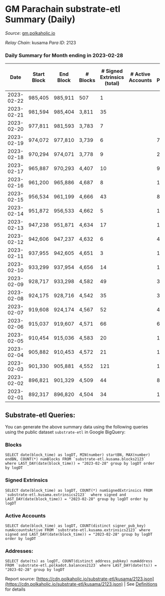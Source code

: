 # GM Parachain substrate-etl Summary (Daily)

_Source_: [gm.polkaholic.io](https://gm.polkaholic.io)

*Relay Chain*: kusama
*Para ID*: 2123



### Daily Summary for Month ending in 2023-02-28


| Date | Start Block | End Block | # Blocks | # Signed Extrinsics (total) | # Active Accounts | # Passive | # New | # Addresses with Balances | # Events | # Transfers | # XCM Transfers In | # XCM Transfers Out |
| ---- | ----------- | --------- | -------- | --------------------------- | ----------------- | --------- | ----- | ------------------------- | -------- | ----------- | ------------------ | ------------------- |
| 2023-02-22 | 985,405 | 985,911 | 507  | 1 |  |  |  |  | 1,089 | 44  |   |   |
| 2023-02-21 | 981,594 | 985,404 | 3,811  | 35 |  |  |  | 9,105 | 8,599 | 403  |   |   |
| 2023-02-20 | 977,811 | 981,593 | 3,783  | 7 |  |  |  | 9,105 | 7,818 | 182  |   |   |
| 2023-02-19 | 974,072 | 977,810 | 3,739  | 6 |  | 7 |  | 9,105 | 7,753 | 139  |   |   |
| 2023-02-18 | 970,294 | 974,071 | 3,778  | 9 |  | 2 |  | 9,105 | 7,732 | 81  |   |   |
| 2023-02-17 | 965,887 | 970,293 | 4,407  | 10 |  | 9 | 1 | 9,105 | 9,110 | 191  |   |   |
| 2023-02-16 | 961,200 | 965,886 | 4,687  | 8 |  | 15 | 1 | 9,104 | 9,708 | 199  |   |   |
| 2023-02-15 | 956,534 | 961,199 | 4,666  | 43 |  | 8 | 1 | 9,103 | 10,280 | 513  |   |   |
| 2023-02-14 | 951,872 | 956,533 | 4,662  | 5 |  | 14 |  | 9,102 | 9,568 | 166  |   |   |
| 2023-02-13 | 947,238 | 951,871 | 4,634  | 17 |  | 1 |  | 9,102 | 9,625 | 212  |   |   |
| 2023-02-12 | 942,606 | 947,237 | 4,632  | 6 |  | 4 |  | 9,102 | 9,402 | 78  |   |   |
| 2023-02-11 | 937,955 | 942,605 | 4,651  | 3 |  | 1 |  | 9,102 | 9,422 | 90  |   |   |
| 2023-02-10 | 933,299 | 937,954 | 4,656  | 14 |  | 1 |  | 9,102 | 9,603 | 170  |   |   |
| 2023-02-09 | 928,717 | 933,298 | 4,582  | 49 |  | 30 |  | 9,102 | 10,100 | 490  |   |   |
| 2023-02-08 | 924,175 | 928,716 | 4,542  | 35 |  | 31 | 1 | 9,102 | 10,258 | 703  |   |   |
| 2023-02-07 | 919,608 | 924,174 | 4,567  | 52 |  | 4 |  | 9,101 | 10,346 | 565  |   |   |
| 2023-02-06 | 915,037 | 919,607 | 4,571  | 66 |  | 6 |  | 9,101 | 10,875 | 1,007  |   |   |
| 2023-02-05 | 910,454 | 915,036 | 4,583  | 20 |  | 1 |  | 9,101 | 9,600 | 249  |   |   |
| 2023-02-04 | 905,882 | 910,453 | 4,572  | 21 |  | 1 |  | 9,101 | 9,698 | 360  |   |   |
| 2023-02-03 | 901,330 | 905,881 | 4,552  | 121 |  | 11 |  | 9,101 | 11,403 | 1,063  |   |   |
| 2023-02-02 | 896,821 | 901,329 | 4,509  | 44 |  | 8 |  | 9,101 | 10,267 | 734  |   |   |
| 2023-02-01 | 892,317 | 896,820 | 4,504  | 34 |  | 15 | 1 | 9,101 | 10,061 | 599  |   |   |

## Substrate-etl Queries:
You can generate the above summary data using the following queries using the public dataset `substrate-etl` in Google BigQuery:


### Blocks
```
SELECT date(block_time) as logDT, MIN(number) startBN, MAX(number) endBN, COUNT(*) numBlocks FROM `substrate-etl.kusama.blocks2123`  where LAST_DAY(date(block_time)) = "2023-02-28" group by logDT order by logDT
```


### Signed Extrinsics
```
SELECT date(block_time) as logDT, COUNT(*) numSignedExtrinsics FROM `substrate-etl.kusama.extrinsics2123`  where signed and LAST_DAY(date(block_time)) = "2023-02-28" group by logDT order by logDT
```


### Active Accounts
```
SELECT date(block_time) as logDT, COUNT(distinct signer_pub_key) numAccountsActive FROM `substrate-etl.kusama.extrinsics2123` where signed and LAST_DAY(date(block_time)) = "2023-02-28" group by logDT order by logDT
```


### Addresses:
```
SELECT date(ts) as logDT, COUNT(distinct address_pubkey) numAddress FROM `substrate-etl.polkadot.balances2123` where LAST_DAY(date(ts)) = "2023-02-28" group by logDT
```



Report source: [https://cdn.polkaholic.io/substrate-etl/kusama/2123.json](https://cdn.polkaholic.io/substrate-etl/kusama/2123.json) | See [Definitions](/DEFINITIONS.md) for details
